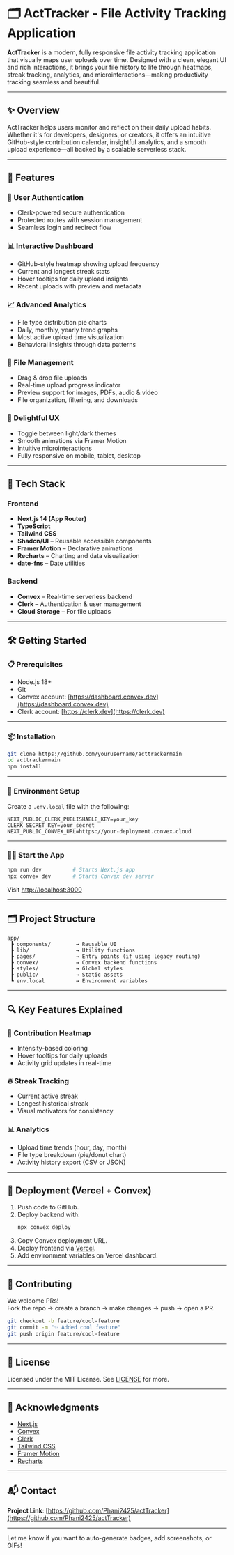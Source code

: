# 🗂️ ActTracker - File Activity Tracking Application


**ActTracker** is a modern, fully responsive file activity tracking application that visually maps user uploads over time. Designed with a clean, elegant UI and rich interactions, it brings your file history to life through heatmaps, streak tracking, analytics, and microinteractions—making productivity tracking seamless and beautiful.

---

## ✨ Overview

ActTracker helps users monitor and reflect on their daily upload habits. Whether it's for developers, designers, or creators, it offers an intuitive GitHub-style contribution calendar, insightful analytics, and a smooth upload experience—all backed by a scalable serverless stack.

---

## 🚀 Features

### 🔐 User Authentication
- Clerk-powered secure authentication
- Protected routes with session management
- Seamless login and redirect flow

### 📊 Interactive Dashboard
- GitHub-style heatmap showing upload frequency
- Current and longest streak stats
- Hover tooltips for daily upload insights
- Recent uploads with preview and metadata

### 📈 Advanced Analytics
- File type distribution pie charts
- Daily, monthly, yearly trend graphs
- Most active upload time visualization
- Behavioral insights through data patterns

### 📁 File Management
- Drag & drop file uploads
- Real-time upload progress indicator
- Preview support for images, PDFs, audio & video
- File organization, filtering, and downloads

### 🌙 Delightful UX
- Toggle between light/dark themes
- Smooth animations via Framer Motion
- Intuitive microinteractions
- Fully responsive on mobile, tablet, desktop

---

## 🧱 Tech Stack

### **Frontend**
- **Next.js 14 (App Router)**
- **TypeScript**
- **Tailwind CSS**
- **Shadcn/UI** – Reusable accessible components
- **Framer Motion** – Declarative animations
- **Recharts** – Charting and data visualization
- **date-fns** – Date utilities

### **Backend**
- **Convex** – Real-time serverless backend
- **Clerk** – Authentication & user management
- **Cloud Storage** – For file uploads

---

## 🛠 Getting Started

### 📋 Prerequisites
- Node.js 18+
- Git
- Convex account: [https://dashboard.convex.dev](https://dashboard.convex.dev)
- Clerk account: [https://clerk.dev](https://clerk.dev)

---

### 📦 Installation

```bash
git clone https://github.com/yourusername/acttrackermain
cd acttrackermain
npm install
```

---

### 🧪 Environment Setup

Create a `.env.local` file with the following:

```env
NEXT_PUBLIC_CLERK_PUBLISHABLE_KEY=your_key
CLERK_SECRET_KEY=your_secret
NEXT_PUBLIC_CONVEX_URL=https://your-deployment.convex.cloud
```

---

### 🏃‍♂️ Start the App

```bash
npm run dev          # Starts Next.js app
npx convex dev       # Starts Convex dev server
```

Visit [http://localhost:3000](http://localhost:3000)

---

## 🗂️ Project Structure

```
app/
 ┣ components/        → Reusable UI
 ┣ lib/               → Utility functions
 ┣ pages/             → Entry points (if using legacy routing)
 ┣ convex/            → Convex backend functions
 ┣ styles/            → Global styles
 ┣ public/            → Static assets
 ┗ env.local          → Environment variables
```

---

## 🔍 Key Features Explained

### 📆 Contribution Heatmap
- Intensity-based coloring
- Hover tooltips for daily uploads
- Activity grid updates in real-time

### 🔥 Streak Tracking
- Current active streak
- Longest historical streak
- Visual motivators for consistency

### 📊 Analytics
- Upload time trends (hour, day, month)
- File type breakdown (pie/donut chart)
- Activity history export (CSV or JSON)

---

## 🚀 Deployment (Vercel + Convex)

1. Push code to GitHub.
2. Deploy backend with:
   ```bash
   npx convex deploy
   ```
3. Copy Convex deployment URL.
4. Deploy frontend via [Vercel](https://vercel.com/).
5. Add environment variables on Vercel dashboard.

---

## 🤝 Contributing

We welcome PRs!  
Fork the repo → create a branch → make changes → push → open a PR.

```bash
git checkout -b feature/cool-feature
git commit -m "✨ Added cool feature"
git push origin feature/cool-feature
```

---

## 📄 License

Licensed under the MIT License. See [LICENSE](./LICENSE) for more.

---

## 🙏 Acknowledgments

- [Next.js](https://nextjs.org)
- [Convex](https://convex.dev)
- [Clerk](https://clerk.dev)
- [Tailwind CSS](https://tailwindcss.com)
- [Framer Motion](https://framer.com/motion)
- [Recharts](https://recharts.org)

---

## 📬 Contact

**Project Link**: [https://github.com/Phani2425/actTracker](https://github.com/Phani2425/actTracker)

---

Let me know if you want to auto-generate badges, add screenshots, or GIFs!
